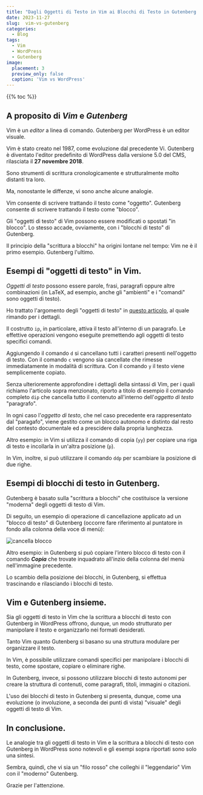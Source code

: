 ```yaml
---
title: "Dagli Oggetti di Testo in Vim ai Blocchi di Testo in Gutenberg per WordPress."
date: 2023-11-27
slug:  vim-vs-gutenberg
categories:
  - Blog
tags:
  - Vim
  - WordPress
  - Gutenberg
image:
  placement: 3
  preview_only: false 
  caption: 'Vim vs WordPress'
---
```


{{% toc %}}

## A proposito di  *Vim* e *Gutenberg*

Vim è un *editor* a linea di comando. Gutenberg per WordPress è un editor visuale.

Vim è stato creato nel 1987,  come evoluzione dal precedente Vi. Gutenberg è diventato l'editor predefinito di   WordPress dalla versione 5.0 del CMS, rilasciata  il **27 novembre 2018**.

Sono strumenti di scrittura cronologicamente e strutturalmente molto distanti tra loro.

Ma, nonostante le diffenze, vi sono anche alcune analogie.

Vim consente di scrivere trattando il testo come "oggetto". Gutenberg consente di scrivere trattando il testo come "blocco".

Gli "oggetti di testo" di Vim possono essere modificati o spostati "in blocco". Lo stesso accade, ovviamente, con i "blocchi di testo" di Gutenberg.

Il principio della "scrittura a blocchi" ha origini lontane nel tempo: Vim ne è il primo esempio. Gutenberg l'ultimo.

## Esempi  di "oggetti di testo" in Vim.

*Oggetti di testo* possono essere parole, frasi, paragrafi oppure altre  combinazioni (in LaTeX, ad esempio, anche gli "ambienti" e i "comandi" sono oggetti di testo).

Ho trattato l'argomento degli "oggetti di testo" in [questo articolo](https://francopasut.netlify.app/it/post/vim_delete_sentences/), al quale rimando per i dettagli.

Il costrutto `ip`, in particolare, attiva il testo all'interno di un paragrafo. Le effettive operazioni vengono eseguite premettendo agli oggetti di testo specifici comandi.

Aggiungendo il comando `d` si cancellano tutti i caratteri presenti nell'oggetto di testo. Con il comando  `c` vengono sia cancellate che rimesse immediatamente in modalità di scrittura. Con il comando `y` il testo viene semplicemente copiato.

Senza ulterioremente approfondire i dettagli della sintassi di Vim, per i quali richiamo l'articolo sopra menzionato, riporto a titolo di esempio il comando completo `dip` che cancella tutto il contenuto all'interno dell'*oggetto di testo* "paragrafo".

In ogni caso l'*oggetto di testo*, che nel caso precedente era rappresentato dal  "paragafo",  viene gestito come un  blocco autonomo e distinto dal resto del contesto documentale ed a prescidere dalla propria lunghezza.

Altro esempio: in Vim si utilizza il comando  di copia (`yy`) per copiare una riga di testo  e incollarla in un'altra posizione (`p`).

In Vim, inoltre,  si può utilizzare il comando `ddp` per scambiare la posizione di due righe.



## Esempi di blocchi di testo in Gutenberg.

Gutenberg è basato sulla "scrittura a blocchi" che costituisce la versione "moderna" degli oggetti di testo di Vim.

Di seguito,  un esempio di operazione di cancellazione applicato ad un "blocco di testo" di Gutenberg (occorre fare riferimento al puntatore in fondo alla colonna della voce di menù):

![cancella blocco](cancella_blocco.png)

Altro esempio: in  Gutenberg si può copiare l'intero blocco di testo con il comando ***Copia*** che trovate inquadrato all'inzio della colonna del menù nell'immagine precedente. 

Lo scambio della posizione dei blocchi, in Gutenberg, si effettua trascinando e rilasciando i blocchi di testo.


## Vim e Gutenberg insieme.

Sia gli oggetti di testo in Vim che la scrittura a blocchi di testo con Gutenberg in WordPress offrono, dunque, un modo strutturato per manipolare il testo e organizzarlo nei formati desiderati.




Tanto Vim quanto Gutenberg si basano su una struttura modulare per organizzare il testo.

In Vim, è possibile utilizzare comandi specifici per manipolare i blocchi di testo, come spostare, copiare o eliminare righe.

In Gutenberg, invece, si possono utilizzare blocchi di testo autonomi per creare la  struttura di contenuti, come paragrafi, titoli, immagini o citazioni.


L'uso dei blocchi di testo in Gutenberg si presenta, dunque,  come una evoluzione (o involuzione, a seconda dei punti di vista) "visuale" degli oggetti di testo di Vim.



## In conclusione.

Le analogie tra gli oggetti di testo in Vim e la scrittura a blocchi di testo con Gutenberg in WordPress sono notevoli e gli esempi sopra riportati sono solo una sintesi.

Sembra, quindi, che vi sia un "filo rosso" che colleghi il  "leggendario" Vim con il "moderno" Gutenberg.

Grazie per l'attenzione.
